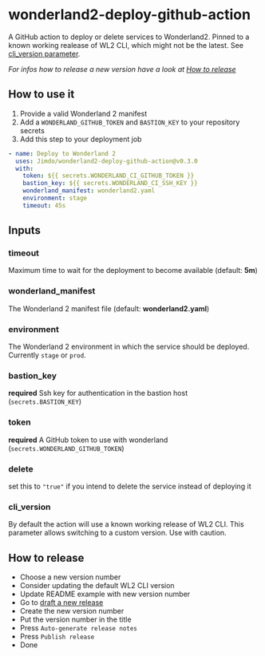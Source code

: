 # wonderland2-deploy-github-action

A GitHub action to deploy or delete services to Wonderland2.
Pinned to a known working realease of WL2 CLI, which might not be the latest. See [cli_version parameter](#cli_version).

*For infos how to release a new version have a look at [How to
release][htr]*

[htr]: #how-to-release

## How to use it

1. Provide a valid Wonderland 2 manifest
2. Add a `WONDERLAND_GITHUB_TOKEN` and `BASTION_KEY` to your repository secrets
3. Add this step to your deployment job

```yaml
- name: Deploy to Wonderland 2
  uses: Jimdo/wonderland2-deploy-github-action@v0.3.0
  with:
    token: ${{ secrets.WONDERLAND_CI_GITHUB_TOKEN }}
    bastion_key: ${{ secrets.WONDERLAND_CI_SSH_KEY }}
    wonderland_manifest: wonderland2.yaml
    environment: stage
    timeout: 45s
```

## Inputs

### timeout

Maximum time to wait for the deployment to become available (default: **5m**)

### wonderland_manifest

The Wonderland 2 manifest file (default: **wonderland2.yaml**)

### environment

The Wonderland 2 environment in which the service should be deployed.
Currently `stage` or `prod`.

### bastion_key

**required** Ssh key for authentication in the bastion host (`secrets.BASTION_KEY`)

### token

**required** A GitHub token to use with wonderland (`secrets.WONDERLAND_GITHUB_TOKEN`)

### delete

set this to `"true"` if you intend to delete the service instead of deploying it

### cli_version

By default the action will use a known working release of WL2 CLI.
This parameter allows switching to a custom version. Use with caution.

## How to release

- Choose a new version number
- Consider updating the default WL2 CLI version
- Update README example with new version number
- Go to [draft a new release][dnr]
- Create the new version number
- Put the version number in the title
- Press `Auto-generate release notes`
- Press `Publish release`
- Done

[dnr]: https://github.com/Jimdo/wonderland2-deploy-github-action/releases/new
